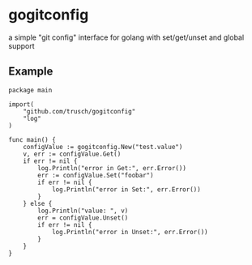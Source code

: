 # gogitconfig
a simple "git config" interface for golang with set/get/unset and global support

## Example

```golang
package main

import(
	"github.com/trusch/gogitconfig"
	"log"
)

func main() {
	configValue := gogitconfig.New("test.value")
	v, err := configValue.Get()
	if err != nil {
		log.Println("error in Get:", err.Error())
		err := configValue.Set("foobar")
		if err != nil {
			log.Println("error in Set:", err.Error())
		}
	} else {
		log.Println("value: ", v)
		err = configValue.Unset()
		if err != nil {
			log.Println("error in Unset:", err.Error())
		}
	}
}
```